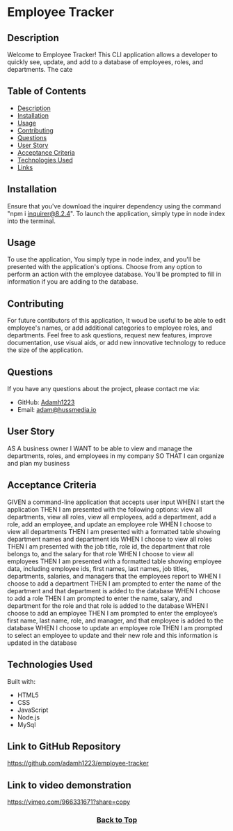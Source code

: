 # Employee Tracker

## Description

Welcome to Employee Tracker! This CLI application allows a developer to quickly see, update, and add to a database of employees, roles, and departments. The cate

## Table of Contents

- [Description](#description)
- [Installation](#installation)
- [Usage](#usage)
- [Contributing](#contributing)
- [Questions](#questions)
- [User Story](#user-story)
- [Acceptance Criteria](#acceptance-criteria)
- [Technologies Used](#technologies-used)
- [Links](#link-to-github-repository)

## Installation

Ensure that you've download the inquirer dependency using the command "npm i inquirer@8.2.4". To launch the application, simply type in node index into the terminal.

## Usage

To use the application, You simply type in node index, and you'll be presented with the application's options. Choose from any option to perform an action with the employee database. You'll be prompted to fill in information if you are adding to the database.

## Contributing

For future contibutors of this application, It woud be useful to be able to edit employee's names, or add additional categories to employee roles, and departments. Feel free to ask questions, request new features, improve documentation, use visual aids, or add new innovative technology to reduce the size of the application.

## Questions

If you have any questions about the project, please contact me via:

- GitHub: [Adamh1223](https://github.com/Adamh1223)
- Email: [adam@hussmedia.io](mailto:adam@hussmedia.io)

## User Story

AS A business owner
I WANT to be able to view and manage the departments, roles, and employees in my company
SO THAT I can organize and plan my business

## Acceptance Criteria

GIVEN a command-line application that accepts user input
WHEN I start the application
THEN I am presented with the following options: view all departments, view all roles, view all employees, add a department, add a role, add an employee, and update an employee role
WHEN I choose to view all departments
THEN I am presented with a formatted table showing department names and department ids
WHEN I choose to view all roles
THEN I am presented with the job title, role id, the department that role belongs to, and the salary for that role
WHEN I choose to view all employees
THEN I am presented with a formatted table showing employee data, including employee ids, first names, last names, job titles, departments, salaries, and managers that the employees report to
WHEN I choose to add a department
THEN I am prompted to enter the name of the department and that department is added to the database
WHEN I choose to add a role
THEN I am prompted to enter the name, salary, and department for the role and that role is added to the database
WHEN I choose to add an employee
THEN I am prompted to enter the employee’s first name, last name, role, and manager, and that employee is added to the database
WHEN I choose to update an employee role
THEN I am prompted to select an employee to update and their new role and this information is updated in the database

## Technologies Used

Built with:

- HTML5
- CSS
- JavaScript
- Node.js
- MySql

## Link to GitHub Repository

https://github.com/adamh1223/employee-tracker

## Link to video demonstration

https://vimeo.com/966331671?share=copy

### <p align="center">[Back to Top](#employee-tracker)</p>
